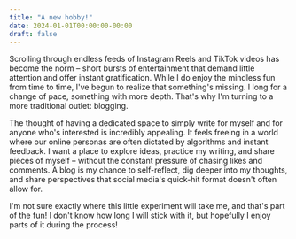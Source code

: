 ```yaml
---
title: "A new hobby!"
date: 2024-01-01T00:00:00-00:00
draft: false
---
```


Scrolling through endless feeds of Instagram Reels and TikTok videos has become the norm – short bursts of entertainment that demand little attention and offer instant gratification. While I do enjoy the mindless fun from time to time, I've begun to realize that something's missing. I long for a change of pace, something with more depth. That's why I'm turning to a more traditional outlet: blogging.

The thought of having a dedicated space to simply write for myself and for anyone who's interested is incredibly appealing. It feels freeing in a world where our online personas are often dictated by algorithms and instant feedback. I want a place to explore ideas, practice my writing, and share pieces of myself – without the constant pressure of chasing likes and comments.  A blog is my chance to self-reflect, dig deeper into my thoughts, and share perspectives that social media's quick-hit format doesn't often allow for.

I'm not sure exactly where this little experiment will take me, and that's part of the fun! I don't know how long I will stick with it, but hopefully I enjoy parts of it during the process!

